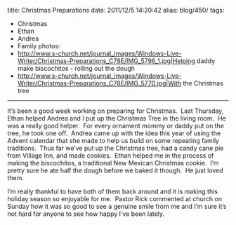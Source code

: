 title: Christmas Preparations
date: 2011/12/5 14:20:42
alias: blog/450/
tags:
- Christmas
- Ethan
- Andrea
- Family
photos:
- http://www.s-church.net/journal_images/Windows-Live-Writer/Christmas-Preparations_C78E/IMG_5796_1.jpg|Helping daddy make biscochitos - rolling out the dough
- http://www.s-church.net/journal_images/Windows-Live-Writer/Christmas-Preparations_C78E/IMG_5770.jpg|With the Christmas tree
---
It’s been a good week working on preparing for Christmas.  Last Thursday, Ethan helped Andrea and I put up the Christmas Tree in the living room.  He was a really good helper.  For every ornament mommy or daddy put on the tree, he took one off.  Andrea came up with the idea this year of using the Advent calendar that she made to help us build on some repeating family traditions.  Thus far we’ve put up the Christmas tree, had a candy cane pie from Village Inn, and made cookies.  Ethan helped me in the process of making the biscochitos, a traditional New Mexican Christmas cookie.  I’m pretty sure he ate half the dough before we baked it though.  He just loved them.

I’m really thankful to have both of them back around and it is making this holiday season so enjoyable for me.  Pastor Rick commented at church on Sunday how it was so good to see a genuine smile from me and I’m sure it’s not hard for anyone to see how happy I’ve been lately.